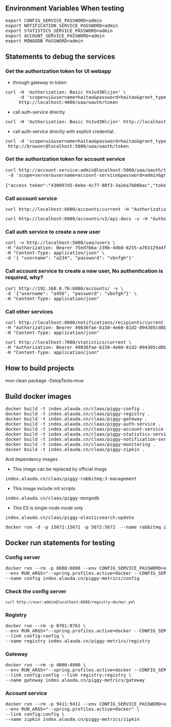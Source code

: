 
## Environment Variables When testing
<pre>
export CONFIG_SERVICE_PASSWORD=admin
export NOTIFICATION_SERVICE_PASSWORD=admin
export STATISTICS_SERVICE_PASSWORD=admin
export ACCOUNT_SERVICE_PASSWORD=admin
export MONGODB_PASSWORD=admin
</pre>

## Statements to debug the services

### Get the authorization token for UI webapp
* through gateway to token
<pre>
curl -H 'Authorization: Basic YnJvd3Nlcjo=' \ 
     -d 'scope=ui&username=haitao&password=haitao&grant_type=password' \
     http://localhost:4000/uaa/oauth/token
</pre>

* call auth-service directly
<pre>
curl -H 'Authorization: Basic YnJvd3Nlcjo=' http://localhost:5000/uaa/oauth/token -d 'scope=ui&username=haitao&password=haitao&grant_type=password' 
</pre>

* call auth-service directly with explicit credential.
<pre>
curl -d 'scope=ui&username=haitao&password=haitao&grant_type=password' \
 http://browser@localhost:5000/uaa/oauth/token 
</pre>

 
### Get the authorization token for account service
<pre>
curl http://account-service:admin@localhost:5000/uaa/oauth/token \
 -d 'scope=server&username=account-service&password=admin&grant_type=client_credentials'

{"access_token":"430097d5-6ebe-4c77-88f3-3a2ea7b06bac","token_type":"bearer","expires_in":43199,"scope":"server"}%
</pre>

### Call account service
<pre>
curl http://localhost:6000/accounts/current -H "Authorization: Bearer 94bd7450-c71d-4646-8fc4-cd3d1079e43b"
</pre>
<pre>
curl http://localhost:6000/accounts/v2/api-docs -v -H "Authorization: Bearer 89989c76-1b94-495f-8c71-6cdf4fbd6383"
</pre>

### Call auth service to create a new user
<pre>
curl -v http://localhost:5000/uaa/users \
-H "Authorization: Bearer 75ed7b6a-239b-4db8-8255-a763129a4fb4" \
-H "Content-Type: application/json" \
-d '{ "username": "a234", "password": "vbnfgh"}' 
</pre>

### Call account service to create a new user, No authentication is required, why? 
<pre>
curl http://192.168.0.76:6000/accounts/ -v \
-d '{"username": "a456", "password": "vbnfgh"}' \
-H "Content-Type: application/json"
</pre>

### Call other services
<pre>
curl http://localhost:8000/notifications/recipients/current \
-H "Authorization: Bearer 49836fae-b150-4e60-81d2-094305cd8bf8" \
-H "Content-Type: application/json"
</pre>

<pre>
curl http://localhost:7000/statistics/current \
-H "Authorization: Bearer 49836fae-b150-4e60-81d2-094305cd8bf8" \
-H "Content-Type: application/json"
</pre>
 
## How to build projects 
mvn clean package -DskipTests=true
 

## Build docker images
<pre>
docker build -t index.alauda.cn/claas/piggy-config .
docker build -t index.alauda.cn/claas/piggy-registry .
docker build -t index.alauda.cn/claas/piggy-gateway .
docker build -t index.alauda.cn/claas/piggy-auth-service .
docker build -t index.alauda.cn/claas/piggy-account-service .
docker build -t index.alauda.cn/claas/piggy-statistics-service .
docker build -t index.alauda.cn/claas/piggy-notification-service .
docker build -t index.alauda.cn/claas/piggy-monitoring .
docker build -t index.alauda.cn/claas/piggy-zipkin .
</pre>

And dependency images

* This image can be replaced by official image
<pre>
index.alauda.cn/claas/piggy-rabbitmq:3-management 
</pre>

* This image include init scripts
<pre>
index.alauda.cn/claas/piggy-mongodb
</pre>

* This ES is single-node mode only
<pre>
index.alauda.cn/claas/piggy-elasticsearch:update
</pre>

<pre>
docker run -d -p 15672:15672 -p 5672:5672  --name rabbitmq index.alauda.cn/claas/piggy-rabbitmq:3-management
</pre>

## Docker run statements for testing 
### Config server
<pre>
docker run --rm -p 8888:8888 --env CONFIG_SERVICE_PASSWORD=admin \
--env RUN_ARGS="--spring.profiles.active=docker --CONFIG_SERVICE_PASSWORD=admin --ALAUDA_GIT=http://139.219.58.41:9999/root/AppConfig.git --ALAUDA_GIT_USER=root --ALAUDA_GIT_PASSWORD=alauda1234" \
--name config index.alauda.cn/piggy-metrics/config 
</pre>

### Check the config server
`curl http://user:admin@localhost:8888/registry-docker.yml`

### Registry 
<pre>
docker run --rm -p 8761:8761 \
--env RUN_ARGS="--spring.profiles.active=docker --CONFIG_SERVICE_PASSWORD=admin" \
--link config:config \
--name registry index.alauda.cn/piggy-metrics/registry 
</pre>
 
### Gateway
<pre>
docker run --rm -p 4000:4000 \
--env RUN_ARGS="--spring.profiles.active=docker --CONFIG_SERVICE_PASSWORD=admin" \
--link config:config --link registry:registry \
--name gateway index.alauda.cn/piggy-metrics/gateway 
</pre>

### Account service
<pre>
docker run --rm -p 9411:9411 --env CONFIG_SERVICE_PASSWORD=admin \
--env RUN_ARGS="--spring.profiles.active=docker" \
--link config:config \
--name zipkin index.alauda.cn/piggy-metrics/zipkin
</pre>



